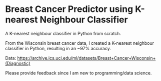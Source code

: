 # Breast Cancer Predictor using K-nearest Neighbour Classifier
A K-nearest neighbour classifier in Python from scratch.

From the Wisconsin breast cancer data, I created a K-nearest neighbour classifier in Python, resulting in an ~97% accuracy.

Data: https://archive.ics.uci.edu/ml/datasets/Breast+Cancer+Wisconsin+(Diagnostic)

Please provide feedback since I am new to programming/data science.
